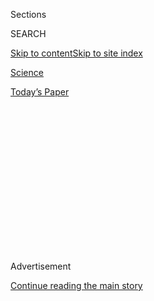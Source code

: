 <div id="app">

<div>

<div>

<div>

<div class="NYTAppHideMasthead css-1q2w90k e1suatyy0">

<div class="section css-ui9rw0 e1suatyy2">

<div class="css-eph4ug er09x8g0">

<div class="css-6n7j50">

</div>

<span class="css-1dv1kvn">Sections</span>

<div class="css-10488qs">

<span class="css-1dv1kvn">SEARCH</span>

</div>

[Skip to content](#site-content)[Skip to site
index](#site-index)

</div>

<div id="masthead-section-label" class="css-1wr3we4 eaxe0e00">

[Science](https://www.nytimes3xbfgragh.onion/section/science)

</div>

<div class="css-10698na e1huz5gh0">

</div>

</div>

<div id="masthead-bar-one" class="section hasLinks css-15hmgas e1csuq9d3">

<div class="css-uqyvli e1csuq9d0">

</div>

<div class="css-1uqjmks e1csuq9d1">

</div>

<div class="css-9e9ivx">

[](https://myaccount.nytimes3xbfgragh.onion/auth/login?response_type=cookie&client_id=vi)

</div>

<div class="css-1bvtpon e1csuq9d2">

[Today’s
Paper](https://www.nytimes3xbfgragh.onion/section/todayspaper)

</div>

</div>

</div>

</div>

<div data-aria-hidden="false">

<div id="site-content" data-role="main">

<div>

<div class="css-1aor85t" style="opacity:0.000000001;z-index:-1;visibility:hidden">

<div class="css-1hqnpie">

<div class="css-epjblv">

<span class="css-17xtcya">[Science](/section/science)</span><span class="css-x15j1o">|</span><span class="css-fwqvlz">The
Wasp Wants a Zombie. The Cockroach Says ‘No’ With a Karate
Kick.</span>

</div>

<div class="css-k008qs">

<div class="css-1iwv8en">

<span class="css-18z7m18"></span>

<div>

</div>

</div>

<span class="css-1n6z4y">https://nyti.ms/2DNKVgH</span>

<div class="css-1705lsu">

<div class="css-4xjgmj">

<div class="css-4skfbu" data-role="toolbar" data-aria-label="Social Media Share buttons, Save button, and Comments Panel with current comment count" data-testid="share-tools">

  - 
  - 
  - 
  - 
    
    <div class="css-6n7j50">
    
    </div>

  - 

</div>

</div>

</div>

</div>

</div>

</div>

<div class="css-13pd83m">

</div>

<div id="top-wrapper" class="css-1sy8kpn">

<div id="top-slug" class="css-l9onyx">

Advertisement

</div>

[Continue reading the main
story](#after-top)

<div class="ad top-wrapper" style="text-align:center;height:100%;display:block;min-height:250px">

<div id="top" class="place-ad" data-position="top" data-size-key="top">

</div>

</div>

<div id="after-top">

</div>

</div>

<div>

<div id="sponsor-wrapper" class="css-1hyfx7x">

<div id="sponsor-slug" class="css-19vbshk">

Supported by

</div>

[Continue reading the main
story](#after-sponsor)

<div id="sponsor" class="ad sponsor-wrapper" style="text-align:center;height:100%;display:block">

</div>

<div id="after-sponsor">

</div>

</div>

<div class="css-186x18t">

sciencetake

</div>

<div class="css-1vkm6nb ehdk2mb0">

# The Wasp Wants a Zombie. The Cockroach Says ‘No’ With a Karate Kick.

</div>

![<span class="css-16f3y1r e13ogyst0">Cockroaches deploy a stunning, and
largely unstudied, karate-style kick to prevent wasp
attacks.</span><span class="css-cch8ym"><span class="css-1dv1kvn">Credit</span><span class="css-cnj6d5 e1z0qqy90" itemprop="copyrightHolder"><span class="css-1ly73wi e1tej78p0">Credit...</span><span>Kenneth
Catania/Vanderbilt
University</span></span></span>](https://static01.graylady3jvrrxbe.onion/images/2018/12/04/autossell/Figure-9/Figure-9-videoSixteenByNineJumbo1600.jpg)

<div class="css-18e8msd">

<div class="css-vp77d3 epjyd6m0">

<div class="css-hus3qt ey68jwv0" data-aria-hidden="true">

[![Nicholas St.
Fleur](https://static01.graylady3jvrrxbe.onion/images/2018/02/20/multimedia/author-nicholas-st-fleur/author-nicholas-st-fleur-thumbLarge.jpg
"Nicholas St. Fleur")](https://www.nytimes3xbfgragh.onion/by/nicholas-st-fleur)

</div>

<div class="css-1baulvz">

By [<span class="css-1baulvz last-byline" itemprop="name">Nicholas St.
Fleur</span>](https://www.nytimes3xbfgragh.onion/by/nicholas-st-fleur)

</div>

</div>

  - Nov. 27,
    2018

  - 
    
    <div class="css-4xjgmj">
    
    <div class="css-d8bdto" data-role="toolbar" data-aria-label="Social Media Share buttons, Save button, and Comments Panel with current comment count" data-testid="share-tools">
    
      - 
      - 
      - 
      - 
        
        <div class="css-6n7j50">
        
        </div>
    
      - 
    
    </div>
    
    </div>

</div>

</div>

<div class="section meteredContent css-1r7ky0e" name="articleBody" itemprop="articleBody">

<div class="css-1fanzo5 StoryBodyCompanionColumn">

<div class="css-53u6y8">

Nothing sends people scrambling for a boot faster than the sight of a
scurrying cockroach. But to the pests, there are far scarier dangers out
there.

True terror? That’s getting zombified — and then eaten alive.

When some unlucky American cockroaches encounter the emerald jewel wasp,
the wasp delivers a paralyzing sting to the roach’s body. Then, with
surgeon-like precision, it injects a mind-altering cocktail into the
roach’s brain. The roach, now a zombie slave, is forced to cater to the
wasp’s every whim. But the wasp has only one desire: to reproduce.

Like a handler leading a horse, the wasp grabs hold of the roach’s
antenna and steers it into a hole. There, it lays an egg on the roach
that eventually hatches into a hungry larva that chows down on the
cockroach. When the baby matures, it bursts from the roach’s chest ready
to continue the gruesome ritual.

“It’s kind of straight out of Alien,” said [Kenneth
Catania](https://www.google.com/search?q=Kenneth+Catania+a+biologist+from+Vanderbilt+University+in+Tennessee&rlz=1C5CHFA_enUS779US779&oq=Kenneth+Catania+a+biologist+from+Vanderbilt+University+in+Tennessee&aqs=chrome..69i57.333j0j1&sourceid=chrome&ie=UTF-8),
a biologist from Vanderbilt University in Tennessee, “and it’s about the
only thing I can think of that’ll make you feel sorry for a cockroach.”

</div>

</div>

<div class="css-1fanzo5 StoryBodyCompanionColumn">

<div class="css-53u6y8">

But as Dr. Catania has studied, some roaches defend themselves from the
wasps with a swift and powerful karate kick.

Using high-speed cameras, Dr. Catania recorded scuffles between adult
roaches and wasps in his lab and documented the cockroaches’ defensive
techniques in a paper published last month in the journal [Brain,
Behavior and Evolution](https://www.karger.com/Article/FullText/490341).

***\[*[*Like the Science Times page on
Facebook.*](http://on.fb.me/1paTQ1h)** ****** *| Sign up for the*
**[*Science Times newsletter.*](http://nyti.ms/1MbHaRU)*\]***

First, some roaches detected an intruding wasp with their antenna. Next,
they raised themselves up, as if on stilts, and lifted their hind legs.
And then they waited until just the right moment when the wasp tried to
strike. In that instant, the roaches knocked back the would-be attacker
with brutal kicks.

“It reminded me in slow motion of one of those old Batman and Robin
videos where you see the words ‘Pow’ appear on the screen,” said Dr.
Catania.

Roaches’ legs are covered in spikes that act like barbed wire, making
the hit extra damaging.

Although the strike doesn’t kill the wasp, it makes the attacker back
off. Dr. Catania found that 63 percent of the cockroaches that defended
themselves were able to avoid getting stung by the wasp. But the roaches
that didn’t put up a fight nearly always got stung.

</div>

</div>

<div class="css-1fanzo5 StoryBodyCompanionColumn">

<div class="css-53u6y8">

Scientists don’t know why not every roach fights back, and Dr. Catania
would like to study whether the kick evolved specifically to combat the
wasp or as a general method of self-defense.

Whatever the answer, it seems that striking the first blow keeps the
American cockroach from becoming a mindless zombie.

</div>

</div>

</div>

<div>

</div>

<div>

</div>

<div>

</div>

<div>

<div id="bottom-wrapper" class="css-1ede5it">

<div id="bottom-slug" class="css-l9onyx">

Advertisement

</div>

[Continue reading the main
story](#after-bottom)

<div id="bottom" class="ad bottom-wrapper" style="text-align:center;height:100%;display:block;min-height:90px">

</div>

<div id="after-bottom">

</div>

</div>

</div>

</div>

</div>

## Site Index

<div>

</div>

## Site Information Navigation

  - [© <span>2020</span> <span>The New York Times
    Company</span>](https://help.nytimes3xbfgragh.onion/hc/en-us/articles/115014792127-Copyright-notice)

<!-- end list -->

  - [NYTCo](https://www.nytco.com/)
  - [Contact
    Us](https://help.nytimes3xbfgragh.onion/hc/en-us/articles/115015385887-Contact-Us)
  - [Work with us](https://www.nytco.com/careers/)
  - [Advertise](https://nytmediakit.com/)
  - [T Brand Studio](http://www.tbrandstudio.com/)
  - [Your Ad
    Choices](https://www.nytimes3xbfgragh.onion/privacy/cookie-policy#how-do-i-manage-trackers)
  - [Privacy](https://www.nytimes3xbfgragh.onion/privacy)
  - [Terms of
    Service](https://help.nytimes3xbfgragh.onion/hc/en-us/articles/115014893428-Terms-of-service)
  - [Terms of
    Sale](https://help.nytimes3xbfgragh.onion/hc/en-us/articles/115014893968-Terms-of-sale)
  - [Site
    Map](https://spiderbites.nytimes3xbfgragh.onion)
  - [Help](https://help.nytimes3xbfgragh.onion/hc/en-us)
  - [Subscriptions](https://www.nytimes3xbfgragh.onion/subscription?campaignId=37WXW)

</div>

</div>

</div>

</div>
